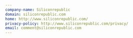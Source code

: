 ```yaml
---
company-name: Siliconrepublic
domain: siliconrepublic.com
home: http://www.siliconrepublic.com/
privacy-policy: http://www.siliconrepublic.com/privacy/
email: comment@siliconrepublic.com
---
```




